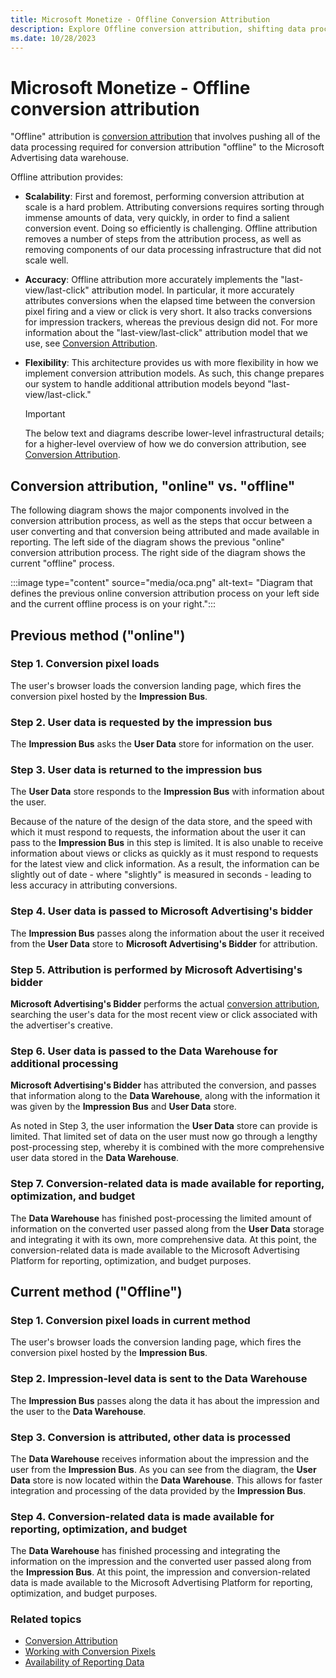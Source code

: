 ```yaml
---
title: Microsoft Monetize - Offline Conversion Attribution
description: Explore Offline conversion attribution, shifting data processing for tracking to a centralized warehouse, streamlining insights.
ms.date: 10/28/2023
---
```


# Microsoft Monetize - Offline conversion attribution

"Offline" attribution is [conversion attribution](conversion-attribution.md) that involves pushing all of the data processing required for conversion attribution "offline" to the Microsoft Advertising data warehouse.

Offline attribution provides:

- **Scalability**: First and foremost, performing conversion attribution at scale is a hard problem. Attributing conversions requires sorting through immense amounts of data, very quickly, in order to find a salient conversion event. Doing so efficiently is challenging. Offline attribution removes a number of steps from the attribution process, as well as removing components of our data processing infrastructure that did not scale well.
- **Accuracy**: Offline attribution more accurately implements the "last-view/last-click" attribution model. In particular, it more accurately attributes conversions when the elapsed time between the conversion pixel firing and a view or click is very short. It also tracks conversions for impression trackers, whereas the previous design did not. For more information about the "last-view/last-click" attribution model that we use, see [Conversion Attribution](conversion-attribution.md).
- **Flexibility**: This architecture provides us with more flexibility in how we implement conversion attribution models. As such, this change prepares our system to handle additional attribution models beyond "last-view/last-click."

  > [!IMPORTANT]
  > The below text and diagrams describe lower-level infrastructural details; for a higher-level overview of how we do conversion attribution, see [Conversion Attribution](conversion-attribution.md).

## Conversion attribution, "online" vs. "offline"

The following diagram shows the major components involved in the conversion attribution process, as well as the steps that occur between a user converting and that conversion being attributed and made available in reporting. The left side of the diagram shows the previous "online" conversion attribution process. The right side of the diagram shows the current "offline" process.

:::image type="content" source="media/oca.png" alt-text= "Diagram that defines the previous online conversion attribution process on your left side and the current offline process is on your right.":::

## Previous method ("online")

### Step 1. Conversion pixel loads

The user's browser loads the conversion landing page, which fires the conversion pixel hosted by the **Impression Bus**.

### Step 2. User data is requested by the impression bus

The **Impression Bus** asks the **User Data** store for information on the user.

### Step 3. User data is returned to the impression bus

The **User Data** store responds to the **Impression Bus** with information about the user.

Because of the nature of the design of the data store, and the speed with which it must respond to requests, the information about the user it can pass to the **Impression Bus** in this step is limited. It is also unable to receive information about views or clicks as quickly as it must respond to requests for the latest view and click information. As a result, the information can be slightly out of date - where "slightly" is measured in seconds - leading to less accuracy in attributing conversions.

### Step 4. User data is passed to Microsoft Advertising's bidder

The **Impression Bus** passes along the information about the user it received from the **User Data** store to **Microsoft Advertising's Bidder** for attribution.

### Step 5. Attribution is performed by **Microsoft Advertising's bidder**

**Microsoft Advertising's Bidder** performs the actual [conversion attribution](conversion-attribution.md), searching the user's data for the most recent view or click associated with the advertiser's creative.

### Step 6. User data is passed to the Data Warehouse for additional processing

**Microsoft Advertising's Bidder** has attributed the conversion, and passes that information along to the **Data Warehouse**, along with the information it was given by the **Impression Bus** and **User Data** store.

As noted in Step 3, the user information the **User Data** store can provide is limited. That limited set of data on the user must now go through a lengthy post-processing step, whereby it is combined with the more comprehensive user data stored in the **Data Warehouse**.

### Step 7. Conversion-related data is made available for reporting, optimization, and budget

The **Data Warehouse** has finished post-processing the limited amount of information on the converted user passed along from the **User Data** storage and integrating it with its own, more comprehensive data. At this point, the conversion-related data is made available to the Microsoft Advertising Platform for reporting, optimization, and budget purposes.

## Current method ("Offline")

### Step 1. Conversion pixel loads in current method

The user's browser loads the conversion landing page, which fires the conversion pixel hosted by the **Impression Bus**.

### Step 2. Impression-level data is sent to the Data Warehouse

The **Impression Bus** passes along the data it has about the impression and the user to the **Data Warehouse**.

### Step 3. Conversion is attributed, other data is processed

The **Data Warehouse** receives information about the impression and the user from the **Impression Bus**. As you can see from the diagram, the **User Data** store is now located within the **Data Warehouse**. This allows for faster integration and processing of the data provided by the **Impression Bus**.

### Step 4. Conversion-related data is made available for reporting, optimization, and budget

The **Data Warehouse** has finished processing and integrating the information on the impression and the converted user passed along from the **Impression Bus**. At this point, the impression and conversion-related data is made available to the Microsoft Advertising Platform for reporting, optimization, and budget purposes.

### Related topics

- [Conversion Attribution](conversion-attribution.md)
- [Working with Conversion Pixels](working-with-conversion-pixels.md)
- [Availability of Reporting Data](availability-of-reporting-data.md)
